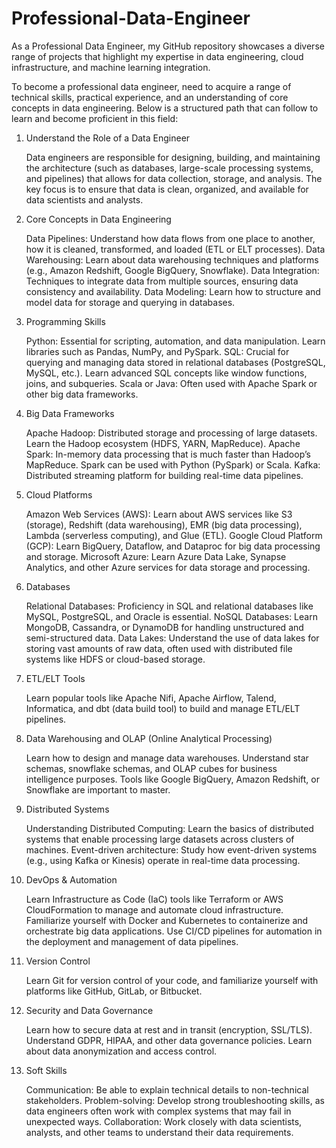 # Professional-Data-Engineer
As a Professional Data Engineer, my GitHub repository showcases a diverse range of projects that highlight my expertise in data engineering, cloud infrastructure, and machine learning integration. 

To become a professional data engineer, need to acquire a range of technical skills, practical experience, and an understanding of core concepts in data engineering. Below is a structured path that can follow to learn and become proficient in this field:
1. Understand the Role of a Data Engineer

    Data engineers are responsible for designing, building, and maintaining the architecture (such as databases, large-scale processing systems, and pipelines) that allows for data collection, storage, and analysis.
    The key focus is to ensure that data is clean, organized, and available for data scientists and analysts.

2. Core Concepts in Data Engineering

    Data Pipelines: Understand how data flows from one place to another, how it is cleaned, transformed, and loaded (ETL or ELT processes).
    Data Warehousing: Learn about data warehousing techniques and platforms (e.g., Amazon Redshift, Google BigQuery, Snowflake).
    Data Integration: Techniques to integrate data from multiple sources, ensuring data consistency and availability.
    Data Modeling: Learn how to structure and model data for storage and querying in databases.

3. Programming Skills

    Python: Essential for scripting, automation, and data manipulation. Learn libraries such as Pandas, NumPy, and PySpark.
    SQL: Crucial for querying and managing data stored in relational databases (PostgreSQL, MySQL, etc.). Learn advanced SQL concepts like window functions, joins, and subqueries.
    Scala or Java: Often used with Apache Spark or other big data frameworks.

4. Big Data Frameworks

    Apache Hadoop: Distributed storage and processing of large datasets. Learn the Hadoop ecosystem (HDFS, YARN, MapReduce).
    Apache Spark: In-memory data processing that is much faster than Hadoop’s MapReduce. Spark can be used with Python (PySpark) or Scala.
    Kafka: Distributed streaming platform for building real-time data pipelines.

5. Cloud Platforms

    Amazon Web Services (AWS): Learn about AWS services like S3 (storage), Redshift (data warehousing), EMR (big data processing), Lambda (serverless computing), and Glue (ETL).
    Google Cloud Platform (GCP): Learn BigQuery, Dataflow, and Dataproc for big data processing and storage.
    Microsoft Azure: Learn Azure Data Lake, Synapse Analytics, and other Azure services for data storage and processing.

6. Databases

    Relational Databases: Proficiency in SQL and relational databases like MySQL, PostgreSQL, and Oracle is essential.
    NoSQL Databases: Learn MongoDB, Cassandra, or DynamoDB for handling unstructured and semi-structured data.
    Data Lakes: Understand the use of data lakes for storing vast amounts of raw data, often used with distributed file systems like HDFS or cloud-based storage.

7. ETL/ELT Tools

    Learn popular tools like Apache Nifi, Apache Airflow, Talend, Informatica, and dbt (data build tool) to build and manage ETL/ELT pipelines.

8. Data Warehousing and OLAP (Online Analytical Processing)

    Learn how to design and manage data warehouses. Understand star schemas, snowflake schemas, and OLAP cubes for business intelligence purposes.
    Tools like Google BigQuery, Amazon Redshift, or Snowflake are important to master.

9. Distributed Systems

    Understanding Distributed Computing: Learn the basics of distributed systems that enable processing large datasets across clusters of machines.
    Event-driven architecture: Study how event-driven systems (e.g., using Kafka or Kinesis) operate in real-time data processing.

10. DevOps & Automation

    Learn Infrastructure as Code (IaC) tools like Terraform or AWS CloudFormation to manage and automate cloud infrastructure.
    Familiarize yourself with Docker and Kubernetes to containerize and orchestrate big data applications.
    Use CI/CD pipelines for automation in the deployment and management of data pipelines.

11. Version Control

    Learn Git for version control of your code, and familiarize yourself with platforms like GitHub, GitLab, or Bitbucket.

12. Security and Data Governance

    Learn how to secure data at rest and in transit (encryption, SSL/TLS).
    Understand GDPR, HIPAA, and other data governance policies.
    Learn about data anonymization and access control.

13. Soft Skills

    Communication: Be able to explain technical details to non-technical stakeholders.
    Problem-solving: Develop strong troubleshooting skills, as data engineers often work with complex systems that may fail in unexpected ways.
    Collaboration: Work closely with data scientists, analysts, and other teams to understand their data requirements.
